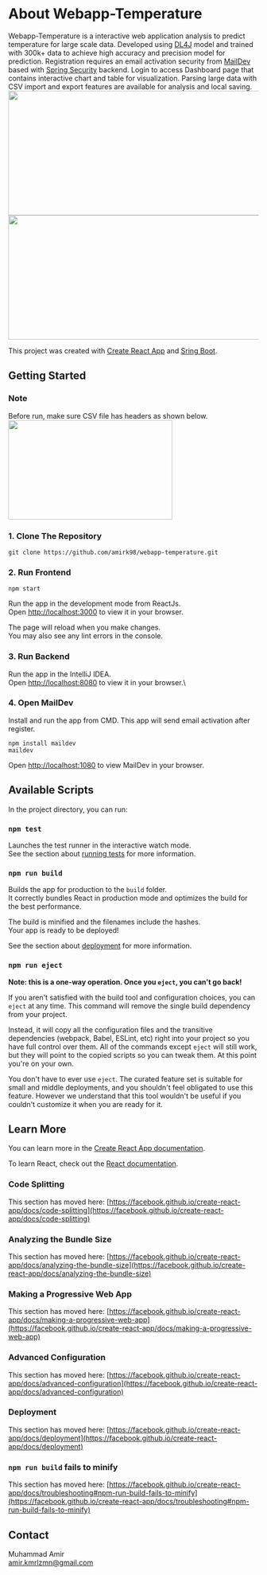 # About Webapp-Temperature
Webapp-Temperature is a interactive web application analysis to predict temperature for large scale data. Developed using [DL4J](https://github.com/eclipse/deeplearning4j) model and trained with 300k+ data to achieve high accuracy and precision model for prediction. Registration requires an email activation security from [MailDev](https://github.com/maildev/maildev) based with [Spring Security](https://spring.io/projects/spring-security) backend. Login to access Dashboard page that contains interactive chart and table for visualization. Parsing large data with CSV import and export features are available for analysis and local saving.\
<img src="https://user-images.githubusercontent.com/94233069/165340282-932ccb3a-7c16-410a-ae56-2832f8d8e246.png" height="250" width="600" >
<img src="https://user-images.githubusercontent.com/94233069/165340564-cb7b9e1c-1f95-4999-82ac-07f940a8b493.png" height="250" width="600" >

This project was created with [Create React App](https://github.com/facebook/create-react-app) and [Sring Boot](https://spring.io/projects/spring-boot).

## Getting Started
### Note
Before run, make sure CSV file has headers as shown below.\
<img src="https://user-images.githubusercontent.com/94233069/165473697-43dc8747-fe34-4a71-9267-1053f64b3de1.png" height="200" width="330" >

### 1. Clone The Repository
```
git clone https://github.com/amirk98/webapp-temperature.git
```

### 2. Run Frontend
```
npm start
```
Run the app in the development mode from ReactJs.\
Open [http://localhost:3000](http://localhost:3000) to view it in your browser.

The page will reload when you make changes.\
You may also see any lint errors in the console.

### 3. Run Backend
Run the app in the IntelliJ IDEA.\
Open [http://localhost:8080](http://localhost:8080) to view it in your browser.\

### 4. Open MailDev
Install and run the app from CMD. This app will send email activation after register.
```
npm install maildev
maildev
```
Open [http://localhost:1080](http://localhost:1080) to view MailDev in your browser.

## Available Scripts

In the project directory, you can run:

### `npm test`

Launches the test runner in the interactive watch mode.\
See the section about [running tests](https://facebook.github.io/create-react-app/docs/running-tests) for more information.

### `npm run build`

Builds the app for production to the `build` folder.\
It correctly bundles React in production mode and optimizes the build for the best performance.

The build is minified and the filenames include the hashes.\
Your app is ready to be deployed!

See the section about [deployment](https://facebook.github.io/create-react-app/docs/deployment) for more information.

### `npm run eject`

**Note: this is a one-way operation. Once you `eject`, you can't go back!**

If you aren't satisfied with the build tool and configuration choices, you can `eject` at any time. This command will remove the single build dependency from your project.

Instead, it will copy all the configuration files and the transitive dependencies (webpack, Babel, ESLint, etc) right into your project so you have full control over them. All of the commands except `eject` will still work, but they will point to the copied scripts so you can tweak them. At this point you're on your own.

You don't have to ever use `eject`. The curated feature set is suitable for small and middle deployments, and you shouldn't feel obligated to use this feature. However we understand that this tool wouldn't be useful if you couldn't customize it when you are ready for it.

## Learn More

You can learn more in the [Create React App documentation](https://facebook.github.io/create-react-app/docs/getting-started).

To learn React, check out the [React documentation](https://reactjs.org/).

### Code Splitting

This section has moved here: [https://facebook.github.io/create-react-app/docs/code-splitting](https://facebook.github.io/create-react-app/docs/code-splitting)

### Analyzing the Bundle Size

This section has moved here: [https://facebook.github.io/create-react-app/docs/analyzing-the-bundle-size](https://facebook.github.io/create-react-app/docs/analyzing-the-bundle-size)

### Making a Progressive Web App

This section has moved here: [https://facebook.github.io/create-react-app/docs/making-a-progressive-web-app](https://facebook.github.io/create-react-app/docs/making-a-progressive-web-app)

### Advanced Configuration

This section has moved here: [https://facebook.github.io/create-react-app/docs/advanced-configuration](https://facebook.github.io/create-react-app/docs/advanced-configuration)

### Deployment

This section has moved here: [https://facebook.github.io/create-react-app/docs/deployment](https://facebook.github.io/create-react-app/docs/deployment)

### `npm run build` fails to minify

This section has moved here: [https://facebook.github.io/create-react-app/docs/troubleshooting#npm-run-build-fails-to-minify](https://facebook.github.io/create-react-app/docs/troubleshooting#npm-run-build-fails-to-minify)

## Contact
Muhammad Amir\
amir.kmrlzmn@gmail.com
